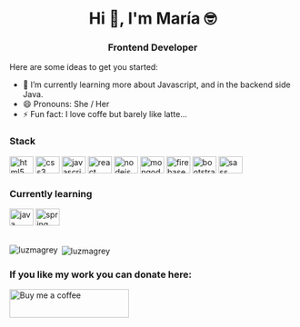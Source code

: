 <h1 align="center">Hi 👋, I'm María 🤓</h1>
<h3 align="center">Frontend Developer</h3>
Here are some ideas to get you started:


- 🌱 I’m currently learning more about Javascript, and in the backend side Java. 
- 😄 Pronouns: She / Her
- ⚡ Fun fact: I love coffe but barely like latte... 

<h3 align="left">Stack</h3>
<div align="left">
  <img src="https://cdn.jsdelivr.net/gh/devicons/devicon/icons/html5/html5-original.svg" height="30" width="42" alt="html5 logo"  />
  <img src="https://cdn.jsdelivr.net/gh/devicons/devicon/icons/css3/css3-original.svg" height="30" width="42" alt="css3 logo"  />
  <img src="https://cdn.jsdelivr.net/gh/devicons/devicon/icons/javascript/javascript-original.svg" height="30" width="42" alt="javascript logo"  />
  <img src="https://cdn.jsdelivr.net/gh/devicons/devicon/icons/react/react-original.svg" height="30" width="42" alt="react logo"  />
  <img src="https://cdn.jsdelivr.net/gh/devicons/devicon/icons/nodejs/nodejs-original.svg" height="30" width="42" alt="nodejs logo"  />
  <img src="https://cdn.jsdelivr.net/gh/devicons/devicon/icons/mongodb/mongodb-original.svg" height="30" width="42" alt="mongodb logo"  />
  <img src="https://cdn.jsdelivr.net/gh/devicons/devicon/icons/firebase/firebase-plain.svg" height="30" width="42" alt="firebase logo"  />
  <img src="https://cdn.jsdelivr.net/gh/devicons/devicon/icons/bootstrap/bootstrap-original.svg" height="30" width="42" alt="bootstrap logo"  />
  <img src="https://cdn.jsdelivr.net/gh/devicons/devicon/icons/sass/sass-original.svg" height="30" width="42" alt="sass logo"  />
</div>
<h3 align="left">Currently learning</h3>
<div align="left">
<img src="https://cdn.worldvectorlogo.com/logos/java.svg" height="30" width="42" alt="java logo"/>
<img src="https://cdn.worldvectorlogo.com/logos/spring-3.svg" height="30" width="42" alt="spring logo"/>
</div>

<br>
<p><img align="left" src="https://github-readme-stats.vercel.app/api/top-langs?username=luzmagrey&show_icons=true&locale=en&layout=compact" alt="luzmagrey" /></p>
<p>&nbsp;<img align="center" src="https://github-readme-stats.vercel.app/api?username=luzmagrey&show_icons=true&locale=en" alt="luzmagrey"/></p>

<h3 align="left">If you like my work you can donate here:</h3>
<p><a href="https://www.buymeacoffee.com/luzgrey"> <img align="left" src="https://cdn.buymeacoffee.com/buttons/v2/default-yellow.png" height="50" width="210" alt="Buy me a coffee" /></a></p><br><br>
